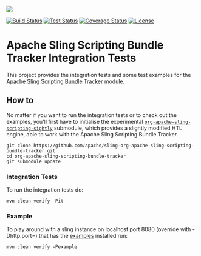 [<img src="http://sling.apache.org/res/logos/sling.png"/>](http://sling.apache.org)

 [![Build Status](https://builds.apache.org/buildStatus/icon?job=sling-org-apache-sling-scripting-bundle-tracker-it-1.8)](https://builds.apache.org/view/S-Z/view/Sling/job/sling-org-apache-sling-scripting-bundle-tracker-it-1.8) [![Test Status](https://img.shields.io/jenkins/t/https/builds.apache.org/view/S-Z/view/Sling/job/sling-org-apache-sling-scripting-bundle-tracker-it-1.8.svg)](https://builds.apache.org/view/S-Z/view/Sling/job/sling-org-apache-sling-scripting-bundle-tracker-it-1.8/test_results_analyzer/) [![Coverage Status](https://img.shields.io/jenkins/c/https/builds.apache.org/view/S-Z/view/Sling/job/sling-org-apache-sling-scripting-bundle-tracker-it-1.8.svg)](https://builds.apache.org/view/S-Z/view/Sling/job/sling-org-apache-sling-scripting-bundle-tracker-it-1.8/) [![License](https://img.shields.io/badge/License-Apache%202.0-blue.svg)](https://www.apache.org/licenses/LICENSE-2.0)

Apache Sling Scripting Bundle Tracker Integration Tests
====

This project provides the integration tests and some test examples for the [Apache Sling Scripting Bundle Tracker](https://github.com/apache/sling-org-apache-sling-scripting-bundle-tracker) module.

## How to

No matter if you want to run the integration tests or to check out the examples, you'll first have to initialise the experimental [`org-apache-sling-scripting-sightly`](https://github.com/apache/sling-org-apache-sling-scripting-sightly/tree/experimental-scripting-resolver) submodule, which provides a slightly modified HTL engine, able to work with the Apache Sling Scripting Bundle Tracker.

```
git clone https://github.com/apache/sling-org-apache-sling-scripting-bundle-tracker.git
cd org-apache-sling-scripting-bundle-tracker
git submodule update
```

### Integration Tests

To run the integration tests do:

```
mvn clean verify -Pit
```

### Example

To play around with a sling instance on localhost port 8080 (override with -Dhttp.port=<port>) that has the [examples](../../examples) installed run:

```
mvn clean verify -Pexample
``` 
